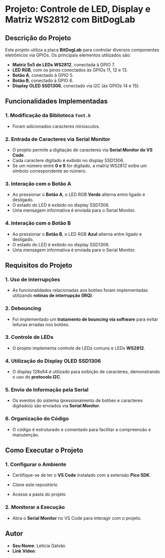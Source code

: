# Projeto: Controle de LED, Display e Matriz WS2812 com BitDogLab

## Descrição do Projeto

Este projeto utiliza a placa **BitDogLab** para controlar diversos componentes eletrônicos via GPIOs. Os principais elementos utilizados são:

- **Matriz 5x5 de LEDs WS2812**, conectada à GPIO 7.
- **LED RGB**, com os pinos conectados às GPIOs 11, 12 e 13.
- **Botão A**, conectado à GPIO 5.
- **Botão B**, conectado à GPIO 6.
- **Display OLED SSD1306**, conectado via I2C (às GPIOs 14 e 15).

## Funcionalidades Implementadas

### 1. Modificação da Biblioteca `font.h`

- Foram adicionados caracteres minúsculos.

### 2. Entrada de Caracteres via Serial Monitor

- O projeto permite a digitação de caracteres via **Serial Monitor do VS Code**.
- Cada caractere digitado é exibido no display SSD1306.
- Se um número entre **0 e 9** for digitado, a matriz WS2812 exibe um símbolo correspondente ao número.

### 3. Interação com o Botão A

- Ao pressionar o **Botão A**, o LED RGB **Verde** alterna entre ligado e desligado.
- O estado do LED é exibido no display SSD1306.
- Uma mensagem informativa é enviada para o Serial Monitor.

### 4. Interação com o Botão B

- Ao pressionar o **Botão B**, o LED RGB **Azul** alterna entre ligado e desligado.
- O estado do LED é exibido no display SSD1306.
- Uma mensagem informativa é enviada para o Serial Monitor.

## Requisitos do Projeto

### 1. Uso de Interrupções

- As funcionalidades relacionadas aos botões foram implementadas utilizando **rotinas de interrupção (IRQ)**.

### 2. Debouncing

- Foi implementado um **tratamento de bouncing via software** para evitar leituras erradas nos botões.

### 3. Controle de LEDs

- O projeto implementa controle de LEDs comuns e LEDs **WS2812**.

### 4. Utilização do Display OLED SSD1306

- O display 128x64 é utilizado para exibição de caracteres, demonstrando o uso do **protocolo I2C**.

### 5. Envio de Informação pela Serial

- Os eventos do sistema (pressionamento de botões e caracteres digitados) são enviados via **Serial Monitor**.

### 6. Organização do Código

- O código é estruturado e comentado para facilitar a compreensão e manutenção.

## Como Executar o Projeto

### 1. Configurar o Ambiente

- Certifique-se de ter o **VS Code** instalado com a extensão **Pico SDK**.
- Clone este repositório
 
- Acesse a pasta do projeto

### 2. Monitorar a Execução

- Abra o **Serial Monitor** no VS Code para interagir com o projeto.


## Autor

- **Seu Nome**: Letícia Galvão
- **Link Vídeo**: 



